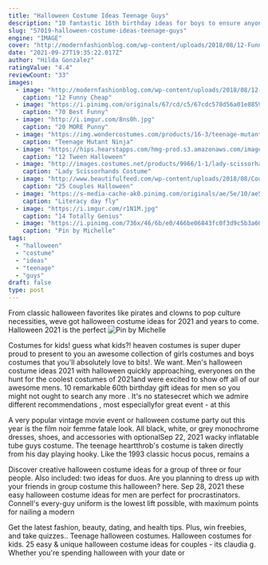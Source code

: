 ```yaml
---
title: "Halloween Costume Ideas Teenage Guys"
description: "10 fantastic 16th birthday ideas for boys to ensure anyone may not ought to seek any further . It's obvious that we want special recommendations , specificallyfor amazing moment - listed hereare 10"
slug: "57019-halloween-costume-ideas-teenage-guys"
engine: "IMAGE"
cover: "http://modernfashionblog.com/wp-content/uploads/2018/08/12-Funny-Cheap-Homemade-Halloween-Costume-Ideas-2018-15.jpg"
date: "2021-09-27T19:35:22.017Z"
author: "Hilda Gonzalez"
ratingValue: "4.4"
reviewCount: "33"
images:
  - image: "http://modernfashionblog.com/wp-content/uploads/2018/08/12-Funny-Cheap-Homemade-Halloween-Costume-Ideas-2018-15.jpg"
    caption: "12 Funny Cheap"
  - image: "https://i.pinimg.com/originals/67/cd/c5/67cdc578d56a01e8859114bd49020ab8.jpg"
    caption: "70 Best Funny"
  - image: "http://i.imgur.com/8ns0h.jpg"
    caption: "20 MORE Punny"
  - image: "https://img.wondercostumes.com/products/16-3/teenage-mutant-ninja-turtles-2-leonardo-boys-costume.jpg"
    caption: "Teenage Mutant Ninja"
  - image: "https://hips.hearstapps.com/hmg-prod.s3.amazonaws.com/images/diy-terminator-halloween-costume-for-teen-boys-1529351801.jpg?crop=1xw:0.9975xh;center,top&resize=768:*"
    caption: "12 Tween Halloween"
  - image: "http://images.costumes.net/products/9966/1-1/lady-scissorhands-costume.jpg"
    caption: "Lady Scissorhands Costume"
  - image: "http://www.beautifulfeed.com/wp-content/uploads/2018/08/Couples-Halloween-6.jpg"
    caption: "25 Couples Halloween"
  - image: "https://s-media-cache-ak0.pinimg.com/originals/ae/5e/10/ae5e10641fe55f42ac036d4156ec8d93.jpg"
    caption: "Literacy day fly"
  - image: "https://i.imgur.com/r1N1M.jpg"
    caption: "14 Totally Genius"
  - image: "https://i.pinimg.com/736x/46/6b/e0/466be06843fc0f3d9c5b3a60e275ba25--clueless-fashion-s-fashion.jpg"
    caption: "Pin by Michelle"
tags:
  - "halloween"
  - "costume"
  - "ideas"
  - "teenage"
  - "guys"
draft: false
type: post
---
```


From classic halloween favorites like pirates and clowns to pop culture necessities, weve got halloween costume ideas for 2021 and years to come. Halloween 2021 is the perfect
![Pin by Michelle](https://i.pinimg.com/736x/46/6b/e0/466be06843fc0f3d9c5b3a60e275ba25--clueless-fashion-s-fashion.jpg "Pin by Michelle")

Costumes for kids! guess what kids?! heaven costumes is super duper proud to present to you an awesome collection of girls costumes and boys costumes that you&#39;ll absolutely love to bits!. We want. Men&#39;s halloween costume ideas 2021 with halloween quickly approaching, everyones on the hunt for the coolest costumes of 2021and were excited to show off all of our awesome mens. 10 remarkable 60th birthday gift ideas for men so you might not ought to search any more . It&#39;s no statesecret which we admire different recommendations , most especiallyfor great event - at this
<!--inArticleAds-->

<!--galleryOne-->

A very popular vintage movie event or halloween costume party out this year is the film noir femme fatale look. All black, white, or grey monochrome dresses, shoes, and accessories with optionalSep 22, 2021 wacky inflatable tube guys costume.  The teenage heartthrob's costume is taken directly from his day playing hooky. Like the 1993 classic hocus pocus, remains a
<!--inArticleAds-->

<!--galleryTwo-->

Discover creative halloween costume ideas for a group of three or four people. Also included: two ideas for duos. Are you planning to dress up with your friends in group costume this halloween? here. Sep 28, 2021 these easy halloween costume ideas for men are perfect for procrastinators.  Connell's every-guy uniform is the lowest lift possible, with maximum points for nailing a modern
<!--galleryThree-->

Get the latest fashion, beauty, dating, and health tips. Plus, win freebies, and take quizzes.. Teenage halloween costumes. Halloween costumes for kids.  25 easy & unique halloween costume ideas for couples - its claudia g. Whether you're spending halloween with your date or